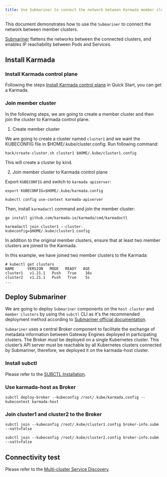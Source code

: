 ```yaml
---
title: Use Submariner to connect the network between Karmada member clusters
---
```


This document demonstrates how to use the `Submariner` to connect the network between member clusters.

[Submariner](https://github.com/submariner-io/submariner) flattens the networks between the connected clusters, and enables IP reachability between Pods and Services.

## Install Karmada

### Install Karmada control plane

Following the steps [Install Karmada control plane](https://github.com/karmada-io/karmada#install-karmada-control-plane) in Quick Start, you can get a Karmada. 

### Join member cluster

In the following steps, we are going to create a member cluster and then join the cluster to Karmada control plane.

1. Create member cluster

We are going to create a cluster named `cluster1` and we want the KUBECONFIG file in $HOME/.kube/cluster.config. Run following command:

```shell
hack/create-cluster.sh cluster1 $HOME/.kube/cluster1.config
```

This will create a cluster by kind.

2. Join member cluster to Karmada control plane

Export `KUBECONFIG` and switch to `karmada apiserver`:

```shell
export KUBECONFIG=$HOME/.kube/karmada.config

kubectl config use-context karmada-apiserver 
```

Then, install `karmadactl` command and join the member cluster:

```shell
go install github.com/karmada-io/karmada/cmd/karmadactl

karmadactl join cluster1 --cluster-kubeconfig=$HOME/.kube/cluster1.config
```

In addition to the original member clusters, ensure that at least two member clusters are joined to the Karmada.

In this example, we have joined two member clusters to the Karmada:

```console
# kubectl get clusters
NAME      VERSION   MODE   READY   AGE
cluster1   v1.21.1   Push   True    16s
cluster2   v1.21.1   Push   True    5s
...
```

## Deploy Submariner

We are going to deploy `Submariner` components on the `host cluster` and `member clusters` by using the `subctl` CLI as it's the recommended deployment method according to [Submariner official documentation](https://github.com/submariner-io/submariner/tree/b4625514061c1d85c10432a78ca0ad46e679367a#installation).

`Submariner` uses a central Broker component to facilitate the exchange of metadata information between Gateway Engines deployed in participating clusters. The Broker must be deployed on a single Kubernetes cluster. This cluster’s API server must be reachable by all Kubernetes clusters connected by Submariner, therefore, we deployed it on the karmada-host cluster.

### Install subctl

Please refer to the [SUBCTL Installation](https://submariner.io/operations/deployment/subctl/).

### Use karmada-host as Broker

```shell
subctl deploy-broker --kubeconfig /root/.kube/karmada.config --kubecontext karmada-host
```

### Join cluster1 and cluster2 to the Broker

```shell
subctl join --kubeconfig /root/.kube/cluster1.config broker-info.subm --natt=false
```

```shell
subctl join --kubeconfig /root/.kube/cluster2.config broker-info.subm --natt=false
```

## Connectivity test

Please refer to the [Multi-cluster Service Discovery](https://github.com/karmada-io/karmada/blob/master/docs/multi-cluster-service.md).
